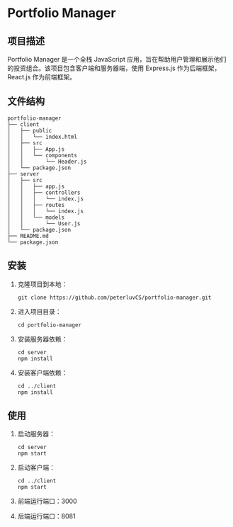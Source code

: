 # Portfolio Manager

## 项目描述
Portfolio Manager 是一个全栈 JavaScript 应用，旨在帮助用户管理和展示他们的投资组合。该项目包含客户端和服务器端，使用 Express.js 作为后端框架，React.js 作为前端框架。

## 文件结构
```
portfolio-manager
├── client
│   ├── public
│   │   └── index.html
│   ├── src
│   │   ├── App.js
│   │   └── components
│   │       └── Header.js
│   └── package.json
├── server
│   ├── src
│   │   ├── app.js
│   │   ├── controllers
│   │   │   └── index.js
│   │   ├── routes
│   │   │   └── index.js
│   │   └── models
│   │       └── User.js
│   └── package.json
├── README.md
└── package.json
```

## 安装
1. 克隆项目到本地：
   ```
   git clone https://github.com/peterluvCS/portfolio-manager.git
   ```
2. 进入项目目录：
   ```
   cd portfolio-manager
   ```
3. 安装服务器依赖：
   ```
   cd server
   npm install
   ```
4. 安装客户端依赖：
   ```
   cd ../client
   npm install
   ```

## 使用
1. 启动服务器：
   ```
   cd server
   npm start
   ```
2. 启动客户端：
   ```
   cd ../client
   npm start
   ```

3. 前端运行端口：3000
4. 后端运行端口：8081